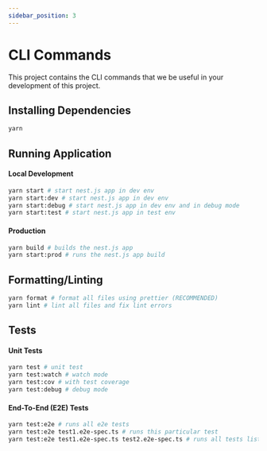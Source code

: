 ```yaml
---
sidebar_position: 3
---
```


# CLI Commands

This project contains the CLI commands that we be useful in your development of this project.

## Installing Dependencies

```bash
yarn
```

## Running Application

#### Local Development

```bash
yarn start # start nest.js app in dev env
yarn start:dev # start nest.js app in dev env
yarn start:debug # start nest.js app in dev env and in debug mode
yarn start:test # start nest.js app in test env
```

#### Production
```bash
yarn build # builds the nest.js app
yarn start:prod # runs the nest.js app build
```

## Formatting/Linting

```bash
yarn format # format all files using prettier (RECOMMENDED)
yarn lint # lint all files and fix lint errors
```

## Tests

#### Unit Tests
```bash
yarn test # unit test
yarn test:watch # watch mode
yarn test:cov # with test coverage
yarn test:debug # debug mode
```

#### End-To-End (E2E) Tests

```bash
yarn test:e2e # runs all e2e tests
yarn test:e2e test1.e2e-spec.ts # runs this particular test
yarn test:e2e test1.e2e-spec.ts test2.e2e-spec.ts # runs all tests listed in the CLI
```

